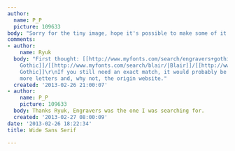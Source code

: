 ```yaml
---
author:
  name: P_P
  picture: 109633
body: "Sorry for the tiny image, hope it's possible to make some of it.\r\n\r\n[img:sites/default/files/old-images/limited_5686.png]"
comments:
- author:
    name: Ryuk
  body: "First thought: [[http://www.myfonts.com/search/engravers+gothic/|Engravers
    Gothic]]/[[http://www.myfonts.com/search/blair/|Blair]]/[[http://www.myfonts.com/search/sackers+gothic/|Sackers
    Gothic]]\r\nIf you still need an exact match, it would probably be easier with
    more letters and, why not, the origin website."
  created: '2013-02-26 21:00:07'
- author:
    name: P_P
    picture: 109633
  body: Thanks Ryuk, Engravers was the one I was searching for.
  created: '2013-02-27 08:00:09'
date: '2013-02-26 18:22:34'
title: Wide Sans Serif

---
```

